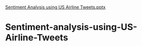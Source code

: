 [Sentiment Analysis using US Airline Tweets.pptx](https://github.com/hrithikacharukula/Sentiment-analysis-using-US-Airline-Tweets/files/6911239/Sentiment.Analysis.using.US.Airline.Tweets.pptx)
# Sentiment-analysis-using-US-Airline-Tweets

